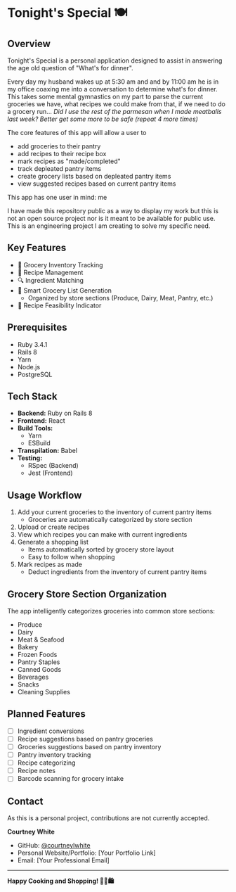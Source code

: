 # Tonight's Special 🍽️

## Overview

Tonight's Special is a personal application designed to assist in answering the age old question of "What's for dinner". 

Every day my husband wakes up at 5:30 am and and by 11:00 am he is in my office coaxing me into a conversation to determine what's for dinner.
This takes some mental gymnastics on my part to parse the current groceries we have, what recipes we could make from that, if we need to do a grocery run... 
_Did I use the rest of the parmesan when I made meatballs last week? Better get some more to be safe (repeat 4 more times)_

The core features of this app will allow a user to 
- add groceries to their pantry
- add recipes to their recipe box
- mark recipes as "made/completed"
- track depleated pantry items
- create grocery lists based on depleated pantry items
- view suggested recipes based on current pantry items

This app has one user in mind: me

I have made this repository public as a way to display my work but this is not an open source project nor is it meant to be available for public use. This is an engineering project I am creating to solve my specific need.

## Key Features

- 🥬 Grocery Inventory Tracking
- 📖 Recipe Management
- 🔍 Ingredient Matching
- 🛒 Smart Grocery List Generation
    - Organized by store sections (Produce, Dairy, Meat, Pantry, etc.)
- 🍳 Recipe Feasibility Indicator

## Prerequisites

- Ruby 3.4.1
- Rails 8
- Yarn
- Node.js
- PostgreSQL

## Tech Stack

- **Backend:** Ruby on Rails 8
- **Frontend:** React
- **Build Tools:**
    - Yarn
    - ESBuild
- **Transpilation:** Babel
- **Testing:**
    - RSpec (Backend)
    - Jest (Frontend)

## Usage Workflow

1. Add your current groceries to the inventory of current pantry items
    - Groceries are automatically categorized by store section
2. Upload or create recipes
3. View which recipes you can make with current ingredients
4. Generate a shopping list
    - Items automatically sorted by grocery store layout
    - Easy to follow when shopping
5. Mark recipes as made
    - Deduct ingredients from the inventory of current pantry items

## Grocery Store Section Organization

The app intelligently categorizes groceries into common store sections:
- Produce
- Dairy
- Meat & Seafood
- Bakery
- Frozen Foods
- Pantry Staples
- Canned Goods
- Beverages
- Snacks
- Cleaning Supplies

## Planned Features

- [ ] Ingredient conversions
- [ ] Recipe suggestions based on pantry groceries
- [ ] Groceries suggestions based on pantry inventory
- [ ] Pantry inventory tracking
- [ ] Recipe categorizing
- [ ] Recipe notes
- [ ] Barcode scanning for grocery intake

## Contact

As this is a personal project, contributions are not currently accepted.

**Courtney White**
- GitHub: [@courtneylwhite](https://github.com/courtneylwhite)
- Personal Website/Portfolio: [Your Portfolio Link]
- Email: [Your Professional Email]

---

**Happy Cooking and Shopping! 👨‍🍳🛍️**
